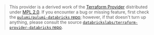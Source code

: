 > This provider is a derived work of the [Terraform Provider](https://github.com/databrickslabs/terraform-provider-databricks)
> distributed under [MPL 2.0](https://www.mozilla.org/en-US/MPL/2.0/). If you encounter a bug or missing feature,
> first check the [`pulumi/pulumi-databricks` repo](https://github.com/pulumi/pulumi-databricks/issues); however, if that doesn't turn up anything,
> please consult the source [`databrickslabs/terraform-provider-databricks` repo](https://github.com/databrickslabs/terraform-provider-databricks/issues).